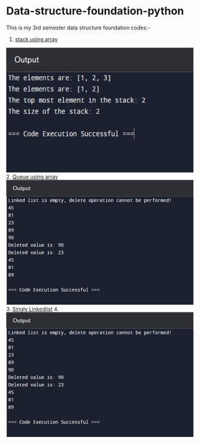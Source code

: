 # Data-structure-foundation-python
This is my 3rd semester data structure foundation codes:-

1. <a href="Stack.py">stack using array</a>
<img src="https://github.com/junaid11P/Data-structure-foundation-/blob/main/stack.JPG" width="500" height="333">
2. <a href="Queue.py">Queue using array</a>
<img src="https://github.com/junaid11P/Data-structure-foundation-/blob/main/Singly%20Linkedlist.JPG" width="500" height="333">
3. <a href="Singly Linkedlist.py">Singly Linkedlist</a>
4. <img src="https://github.com/junaid11P/Data-structure-foundation-/blob/main/Singly%20Linkedlist.JPG" width="500" height="333">
